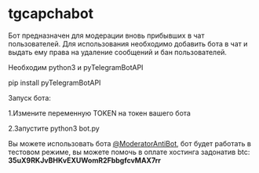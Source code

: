 # tgcapchabot
Бот предназначен для модерации вновь прибывших в чат пользователей. Для использования необходимо добавить бота в чат и выдать ему права на удаление сообщений и бан пользователей.

Необходим python3 и pyTelegramBotAPI

pip install pyTelegramBotAPI


Запуск бота:

1.Измените переменную TOKEN на токен вашего бота

2.Запустите python3 bot.py

Вы можете использовать бота [@ModeratorAntiBot](tg://resolve?domain=ModeratorAntiBot), бот будет работать в тестовом режиме, вы можете помочь в оплате хостинга задонатив btc: **35uX9RKJvBHKvEXUWomR2FbbgfcvMAX7rr**
